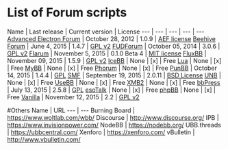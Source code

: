 # List of Forum scripts

Name | Last release | Current version | License
--- | --- | --- | --- | ---
[Advanced Electron Forum](http://www.anelectron.com/) | October 28, 2012 | 1.0.9  | [AEF license](http://www.anelectron.com/about.php?page=license)
[Beehive Forum](http://www.beehiveforum.co.uk/) | June 4, 2015 | 1.4.7 | [GPL v2](https://raw.githubusercontent.com/BeehiveForum/BeehiveForum/master/COPYING)
[FUDForum](http://fudforum.org/) | October 05, 2014 | 3.0.6 | [GPL v2](http://www.gnu.org/licenses/gpl-2.0.html)
[Flarum](http://flarum.org/) |  November 5, 2015 | 0.1.0 Beta 4 | [MIT license](https://raw.githubusercontent.com/flarum/flarum/master/LICENSE)
[FluxBB](http://fluxbb.org/) | November 09, 2015 | 1.5.9  | [GPL v2](http://www.gnu.org/licenses/gpl-2.0.html)
[IceBB](https://github.com/icebb/IceBB) | None | [x]  | Free
[Lua](http://getluna.org/) | None | [x]  | Free
[MyBB](http://www.mybb.com/) | None | [x]  | Free
[Phorum](http://www.phorum.org/) | None | [x]  | Free
[PunBB](http://punbb.informer.com/) | October 14, 2015 | 1.4.4 | [GPL](http://www.gnu.org/copyleft/gpl.html)
[SMF](http://www.simplemachines.org/) | September 19, 2015 | 2.0.11 | [BSD License](http://www.simplemachines.org/about/smf/license.php)
[UNB](http://newsboard.unclassified.de/) | None | [x]  | Free
[UseBB](http://www.usebb.net/) | None | [x]  | Free
[XMB2](http://xmbforum2.com/) | None | [x]  | Free
[bbPress](https://bbpress.org/) | July 13, 2015 | 2.5.8  | [GPL](https://bbpress.org/about/gpl/)
[esoTalk](http://esotalk.org/) | None | [x]  | Free
[phpBB](https://www.phpbb.com/) | None | [x]  | Free
[Vanilla](http://vanillaforums.org/) | November 12, 2015 | 2.2  | [GPL v2](http://www.gnu.org/licenses/gpl-2.0.html)

#Others
Name | URL
--- | ---
Burning Board | https://www.woltlab.com/wbb/
Discourse | http://www.discourse.org/
IPB | https://www.invisionpower.com/
NodeBB | https://nodebb.org/
UBB.threads | https://ubbcentral.com/
Xenforo | https://xenforo.com/
vBulletin | http://www.vbulletin.com/
